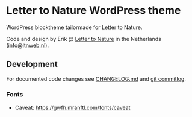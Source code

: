 # Letter to Nature WordPress theme
WordPress blocktheme tailormade for Letter to Nature. 

Code and design by Erik @ [Letter to Nature](https://ltnweb.nl) in the Netherlands (<info@ltnweb.nl>).

## Development

For documented code changes see [CHANGELOG.md](./CHANGELOG.md) and [git commitlog](https://github.com/ltnweb/letter-to-nature/commits/main).

### Fonts

- Caveat: https://gwfh.mranftl.com/fonts/caveat
